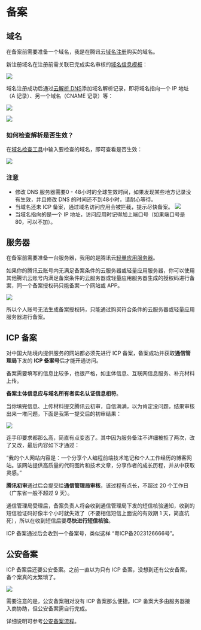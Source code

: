 # 备案

## 域名

在备案前需要准备一个域名，我是在腾讯云[域名注册](https://buy.cloud.tencent.com/domain)购买的域名。

新注册域名在注册前需关联已完成实名审核的[域名信息模板](https://console.cloud.tencent.com/domain/template/list)：

![](https://blog-1320825986.cos.ap-nanjing.myqcloud.com/2023-11-14-23-04-52.png)

域名注册成功后通过[云解析 DNS](https://console.cloud.tencent.com/cns/detail/newarea.site/records)添加域名解析记录，即将域名指向一个 IP 地址（A 记录）、另一个域名（CNAME 记录）等：

![](https://blog-1320825986.cos.ap-nanjing.myqcloud.com/2023-11-14-23-25-08.png)

![](https://blog-1320825986.cos.ap-nanjing.myqcloud.com/2023-11-14-23-32-57.png)

### 如何检查解析是否生效？

在[域名检查工具](https://tool.dnspod.cn/)中输入要检查的域名，即可查看是否生效：

![](https://blog-1320825986.cos.ap-nanjing.myqcloud.com/2023-11-15-00-02-27.png)

### 注意

- 修改 DNS 服务器需要0 - 48小时的全球生效时间，如果发现某些地方记录没有生效，并且修改 DNS 的时间还不到48小时，请耐心等待。
- 当域名还未 ICP 备案，通过域名访问应用会被拦截，提示尽快备案。
  ![](https://blog-1320825986.cos.ap-nanjing.myqcloud.com/2023-11-15-00-25-00.png)
- 当域名指向的是一个 IP 地址，访问应用时记得加上端口号（如果端口号是 80，可以不加）。

## 服务器

在备案前需要准备一台服务器，我用的是腾讯云[轻量应用服务器](https://cloud.tencent.com/product/lighthouse)。

如果你的腾讯云账号内无满足备案条件的云服务器或轻量应用服务器，你可以使用其他腾讯云账号内满足备案条件的云服务器或轻量应用服务器生成的授权码进行备案，同一个备案授权码只能备案一个网站或 APP。

![](https://blog-1320825986.cos.ap-nanjing.myqcloud.com/2023-11-15-00-18-00.png)

所以个人账号无法生成备案授权码，只能通过购买符合条件的云服务器或轻量应用服务器进行备案。

## ICP 备案

对中国大陆境内提供服务的网站都必须先进行 ICP 备案，备案成功并获取**通信管理局**下发的 **ICP 备案号**后才能开通访问。

备案需要填写的信息比较多，也很严格，如主体信息、互联网信息服务、补充材料上传。

**备案主体信息应与域名所有者实名认证信息相符**。

当你填完信息、上传材料提交腾讯云初审，自信满满，以为肯定没问题，结果审核出来一堆问题，下面是我第一提交后的初审结果：

![](https://blog-1320825986.cos.ap-nanjing.myqcloud.com/2023-11-15-00-41-18.png)

连手印要求都那么高，简直有点变态了。其中因为服务备注不详细被拒了两次，改了又改，最后内容如下才通过：

“我的个人网站内容是：一个分享个人编程前端技术笔记和个人工作经历的博客网站。该网站提供高质量的代码图片和技术文章，分享作者的成长历程，并从中获取灵感。”

**腾讯初审**通过后会提交给**通信管理局审核**，该过程有点长，不超过 20 个工作日（广东省一般不超过 9 天）。

通信管理局受理后，备案负责人将会收到通信管理局下发的短信核验通知，收到的短信验证码好像半个小时就失效了（不要相信短信上面说的有效期 1 天，简直坑死），所以在收到短信后要**尽快进行短信核验**。

ICP 备案通过后会收到一个备案号，类似这样 “粤ICP备2023126666号”。

## 公安备案

ICP 备案后还要公安备案。之前一直以为只有 ICP 备案，没想到还有公安备案，备个案真的太繁琐了。

![](https://blog-1320825986.cos.ap-nanjing.myqcloud.com/2023-11-15-01-13-09.png)

需要注意的是，公安备案相对没有 ICP 备案那么便捷。ICP 备案大多由服务器接入商协助，但公安备案需自行完成。

详细说明可参考[公安备案流程](https://cloud.tencent.com/document/product/243/19142)。
